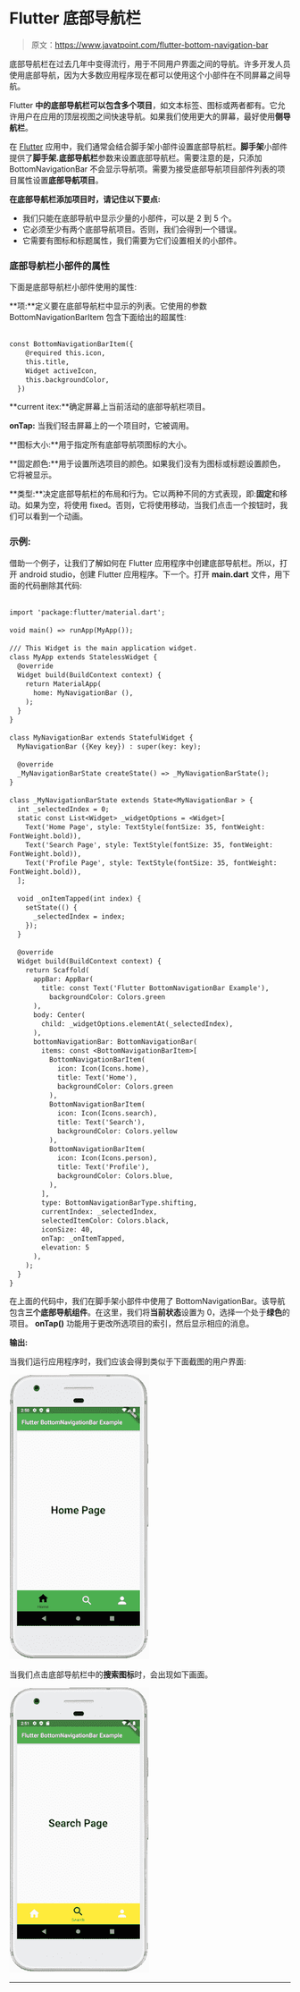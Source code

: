 # Flutter 底部导航栏

> 原文：<https://www.javatpoint.com/flutter-bottom-navigation-bar>

底部导航栏在过去几年中变得流行，用于不同用户界面之间的导航。许多开发人员使用底部导航，因为大多数应用程序现在都可以使用这个小部件在不同屏幕之间导航。

Flutter **中的底部导航栏可以包含多个项目**，如文本标签、图标或两者都有。它允许用户在应用的顶层视图之间快速导航。如果我们使用更大的屏幕，最好使用**侧导航栏**。

在 [Flutter](https://www.javatpoint.com/flutter) 应用中，我们通常会结合脚手架小部件设置底部导航栏。**脚手架**小部件提供了**脚手架.底部导航栏**参数来设置底部导航栏。需要注意的是，只添加 BottomNavigationBar 不会显示导航项。需要为接受底部导航项目部件列表的项目属性设置**底部导航项目**。

**在底部导航栏添加项目时，请记住以下要点:**

*   我们只能在底部导航中显示少量的小部件，可以是 2 到 5 个。
*   它必须至少有两个底部导航项目。否则，我们会得到一个错误。
*   它需要有图标和标题属性，我们需要为它们设置相关的小部件。

### 底部导航栏小部件的属性

下面是底部导航栏小部件使用的属性:

**项:**定义要在底部导航栏中显示的列表。它使用的参数 BottomNavigationBarItem 包含下面给出的超属性:

```

const BottomNavigationBarItem({
    @required this.icon,
    this.title,
    Widget activeIcon,
    this.backgroundColor,
  }) 

```

**current itex:**确定屏幕上当前活动的底部导航栏项目。

**onTap:** 当我们轻击屏幕上的一个项目时，它被调用。

**图标大小:**用于指定所有底部导航项图标的大小。

**固定颜色:**用于设置所选项目的颜色。如果我们没有为图标或标题设置颜色，它将被显示。

**类型:**决定底部导航栏的布局和行为。它以两种不同的方式表现，即:**固定**和移动。如果为空，将使用 fixed。否则，它将使用移动，当我们点击一个按钮时，我们可以看到一个动画。

### 示例:

借助一个例子，让我们了解如何在 Flutter 应用程序中创建底部导航栏。所以，打开 android studio，创建 Flutter 应用程序。下一个。打开 **main.dart** 文件，用下面的代码删除其代码:

```

import 'package:flutter/material.dart';

void main() => runApp(MyApp());

/// This Widget is the main application widget.
class MyApp extends StatelessWidget {
  @override
  Widget build(BuildContext context) {
    return MaterialApp(
      home: MyNavigationBar (),
    );
  }
}

class MyNavigationBar extends StatefulWidget {
  MyNavigationBar ({Key key}) : super(key: key);

  @override
  _MyNavigationBarState createState() => _MyNavigationBarState();
}

class _MyNavigationBarState extends State<MyNavigationBar > {
  int _selectedIndex = 0;
  static const List<Widget> _widgetOptions = <Widget>[
    Text('Home Page', style: TextStyle(fontSize: 35, fontWeight: FontWeight.bold)),
    Text('Search Page', style: TextStyle(fontSize: 35, fontWeight: FontWeight.bold)),
    Text('Profile Page', style: TextStyle(fontSize: 35, fontWeight: FontWeight.bold)),
  ];

  void _onItemTapped(int index) {
    setState(() {
      _selectedIndex = index;
    });
  }

  @override
  Widget build(BuildContext context) {
    return Scaffold(
      appBar: AppBar(
        title: const Text('Flutter BottomNavigationBar Example'),
          backgroundColor: Colors.green
      ),
      body: Center(
        child: _widgetOptions.elementAt(_selectedIndex),
      ),
      bottomNavigationBar: BottomNavigationBar(
        items: const <BottomNavigationBarItem>[
          BottomNavigationBarItem(
            icon: Icon(Icons.home),
            title: Text('Home'),
            backgroundColor: Colors.green
          ),
          BottomNavigationBarItem(
            icon: Icon(Icons.search),
            title: Text('Search'),
            backgroundColor: Colors.yellow
          ),
          BottomNavigationBarItem(
            icon: Icon(Icons.person),
            title: Text('Profile'),
            backgroundColor: Colors.blue,
          ),
        ],
        type: BottomNavigationBarType.shifting,
        currentIndex: _selectedIndex,
        selectedItemColor: Colors.black,
        iconSize: 40,
        onTap: _onItemTapped,
        elevation: 5
      ),
    );
  }
}

```

在上面的代码中，我们在脚手架小部件中使用了 BottomNavigationBar。该导航包含**三个底部导航组件**。在这里，我们将**当前状态**设置为 0，选择一个处于**绿色**的项目。 **onTap()** 功能用于更改所选项目的索引，然后显示相应的消息。

**输出:**

当我们运行应用程序时，我们应该会得到类似于下面截图的用户界面:

![Flutter Bottom Navigation Bar](img/6716a6e0669432391cdb9a98acb4247f.png)

当我们点击底部导航栏中的**搜索图标**时，会出现如下画面。

![Flutter Bottom Navigation Bar](img/983c5aa237dc273f2e4899a0851c2a42.png)

* * *